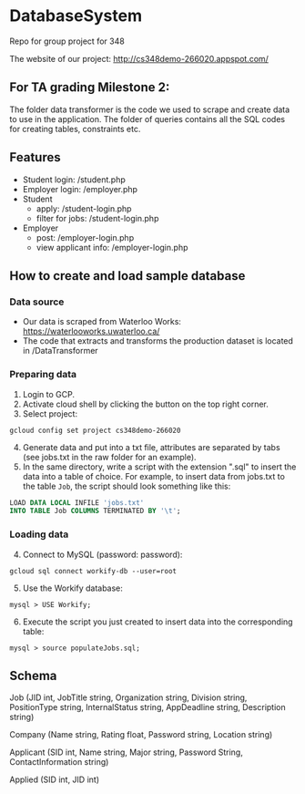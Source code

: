 # DatabaseSystem

Repo for group project for 348

The website of our project:
http://cs348demo-266020.appspot.com/


## For TA grading Milestone 2:

The folder data transformer is the code we used to scrape and create data to use in the application.
The folder of queries contains all the SQL codes for creating tables, constraints etc. 

## Features
- Student login: /student.php
- Employer login: /employer.php
- Student 
    - apply: /student-login.php
    - filter for jobs: /student-login.php
- Employer
    - post: /employer-login.php
    - view applicant info: /employer-login.php


## How to create and load sample database

### Data source

- Our data is scraped from Waterloo Works: https://waterlooworks.uwaterloo.ca/
- The code that extracts and transforms the production dataset is located in /DataTransformer

### Preparing data

1. Login to GCP.
2. Activate cloud shell by clicking the button on the top right corner.
3. Select project: 
```
gcloud config set project cs348demo-266020
```
4. Generate data and put into a txt file, attributes are separated by tabs (see jobs.txt in the raw folder for an example). 
5. In the same directory, write a script with the extension ".sql" to insert the data into a table of choice. For example, to insert data from jobs.txt to the table `Job`, the script should look something like this:
``` sql
LOAD DATA LOCAL INFILE 'jobs.txt'
INTO TABLE Job COLUMNS TERMINATED BY '\t';
```

### Loading data

4. Connect to MySQL (password: password):
```
gcloud sql connect workify-db --user=root
```
5. Use the Workify database:
```
mysql > USE Workify;
```
6. Execute the script you just created to insert data into the corresponding table:
```
mysql > source populateJobs.sql;
```


## Schema
 
Job (JID int, JobTitle string, Organization string, Division string, PositionType string, InternalStatus string, AppDeadline string, Description string)
 
Company (Name string, Rating float, Password string, Location string)
 
Applicant (SID int, Name string, Major string, Password String, ContactInformation string)
 
Applied (SID int, JID int)
